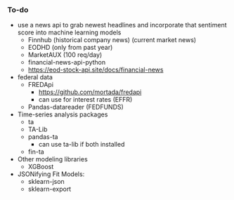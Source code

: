 ### To-do
- use a news api to grab newest headlines and incorporate that sentiment score into machine learning models
    - Finnhub (historical company news) (current market news)
    - EODHD (only from past year)
    - MarketAUX (100 req/day)
    - financial-news-api-python
    - https://eod-stock-api.site/docs/financial-news
- federal data
    - FREDApi
        - https://github.com/mortada/fredapi
        - can use for interest rates (EFFR)
    - Pandas-datareader (FEDFUNDS)
- Time-series analysis packages
    - ta
    - TA-Lib
    - pandas-ta
        - can use ta-lib if both installed
    - fin-ta
- Other modeling libraries
    - XGBoost
- JSONifying Fit Models:
    - sklearn-json
    - sklearn-export